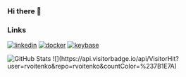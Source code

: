 ### Hi there 👋

### Links

<p align="left">
  <a href="https://www.linkedin.com/in/roman-voitenko"><img src="https://img.icons8.com/color/96/000000/linkedin.png" alt="linkedin"/></a>
  <a href="https://hub.docker.com/u/rvoitenko"><img src="https://img.icons8.com/color/96/000000/docker.png" alt="docker"/></a>
  <a href="https://keybase.io/rvoitenko"><img src="https://img.icons8.com/windows/96/000000/keybase2.png" alt="keybase"/></a>
</p>


<img src="https://github-readme-stats.vercel.app/api?username=rvoitenko&show_icons=true&count_private=true" alt="GitHub Stats" />
![](https://api.visitorbadge.io/api/VisitorHit?user=rvoitenko&repo=rvoitenko&countColor=%237B1E7A)
